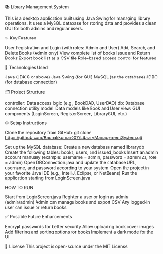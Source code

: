 
📚 Library Management System

This is a desktop application built using Java Swing for managing library operations. It uses a MySQL database for storing data and provides a clean GUI for both admins and regular users.

✨ Key Features

User Registration and Login (with roles: Admin and User)
Add, Search, and Delete Books (Admin only)
View complete list of books
Issue and Return Books
Export book list as a CSV file
Role-based access control for features

🔧 Technologies Used

Java (JDK 8 or above)
Java Swing (for GUI)
MySQL (as the database)
JDBC (for database connection)

🗂️ Project Structure

controller: Data access logic (e.g., BookDAO, UserDAO)
db: Database connection utility
model: Data models like Book and User
view: GUI components (LoginScreen, RegisterScreen, LibraryGUI, etc.)

⚙️ Setup Instructions

Clone the repository from GitHub:
git clone https://github.com/Raunakkumar007/LibraryManagementSystem.git

Set up the MySQL database:
Create a new database named librarydb
Create the following tables: books, users, and issued_books
Insert an admin account manually (example: username = admin, password = admin123, role = admin)
Open DBConnection.java and update the database URL, username, and password according to your system.
Open the project in your favorite Java IDE (e.g., IntelliJ, Eclipse, or NetBeans)
Run the application starting from LoginScreen.java

HOW TO RUN

Start from LoginScreen.java
Register a user or login as admin (admin/admin)
Admin can manage books and export CSV
Any logged-in user can issue or return books

✅ Possible Future Enhancements

Encrypt passwords for better security
Allow uploading book cover images
Add filtering and sorting options for books
Implement a dark mode for the UI

📄 License
This project is open-source under the MIT License.